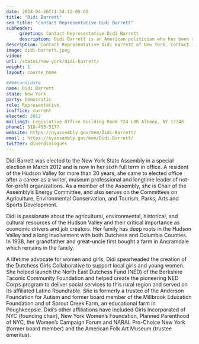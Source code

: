 ```yaml
---
date: 2024-04-26T11:54:12-05:00
title: "Didi Barrett"
seo_title: "contact Representative Didi Barrett"
subheader:
     greeting: Contact Representative Didi Barrett
     description: Didi Barrett is an American politician who has been serving as a Democratic member of the New York State Assembly. She represents Assembly District 106, which includes parts of Dutchess and Columbia Counties.
description: Contact Representative Didi Barrett of New York. Contact information for Didi Barrett includes email address, phone number, and mailing address.
image: didi-barrett.jpeg
video:
url: /states/new-york/didi-barrett/
weight: 1
layout: course_home

####candidate
name: Didi Barrett
state: New York
party: Democratic
role: Representative
inoffice: current
elected: 2012
mailing1: Legislative Office Building Room 724 LOB Albany, NY 12248
phone1: 518-455-5177
website: https://nyassembly.gov/mem/Didi-Barrett/
email : https://nyassembly.gov/mem/Didi-Barrett/
twitter: dinerdialogues
---
```


Didi Barrett was elected to the New York State Assembly in a special election in March 2012 and is now in her sixth full term in office. A resident of the Hudson Valley for more than 30 years, she came to elected office after a career as a writer, museum professional and longtime leader of not-for-profit organizations. As a member of the Assembly, she is Chair of the Assembly’s Energy Committee, and also serves on the Committees on Agriculture, Environmental Conservation, and Tourism, Parks, Arts and Sports Development.

Didi is passionate about the agricultural, environmental, historical, and cultural resources of the Hudson Valley and their critical importance as economic drivers and job creators. Her family has deep roots in the Hudson Valley and a long involvement with both Dutchess and Columbia Counties. In 1938, her grandfather and great-uncle first bought a farm in Ancramdale which remains in the family.

A lifetime advocate for women and girls, Didi spearheaded the creation of the Dutchess Girls Collaborative to support local girls and young women. She helped launch the North East Dutchess Fund (NED) of the Berkshire Taconic Community Foundation and helped create the pioneering NED Corps program to deliver social services to this rural region and served on its affiliated Latino Roundtable. She is formerly a trustee of the Anderson Foundation for Autism and former board member of the Millbrook Education Foundation and of Sprout Creek Farm, an educational farm in Poughkeepsie. Didi’s other affiliations have included Girls Incorporated of NYC (founding chair), New York Women’s Foundation, Planned Parenthood of NYC, the Women’s Campaign Forum and NARAL Pro-Choice New York (former board member) and the American Folk Art Museum (trustee emeritus).
